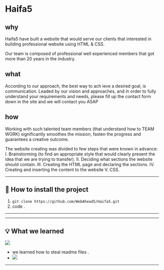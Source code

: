 # Haifa5
## why 
Haifa5 have built a website that would serve our clients that interested in building professional website using HTML & CSS. 

Our team is composed of professional well experienced members that got more than 20 years in the industry. 


## what
According to our approach, the best way to ach  ieve a desired goal, is communication.
Leaded by our vision and approaches, and in order to fully understand your requirements and needs, please fill up the contact form down in the site and we will contact you ASAP 

## how 
Working with such talented team members (that understand how to TEAM WORK) significantly smoothes the mission, fasten the progress and guarantees a creative outcome.

The website creating was divided to few steps that were known in advance:
I. Brainstorming (to find an appropriate style that would clearly present the idea that we are trying to transfer).
II. Deciding what sections the website should contain.
III. Creating the HTML page and declaring the sections.
IV. Creating and inserting the content to the website
V. CSS.

---

## :floppy_disk: How to install the project 

1. `git clone https://github.com/WebAhead5/Haifa5.git`
2.  code .

---
---

## :bulb: What we learned 
![](https://media.giphy.com/media/3ohuAxV0DfcLTxVh6w/giphy.gif)
- we learned how to steal readme files .
- ![](https://i.imgur.com/iAk8Pw3.gif)
<!-- - Joko is ALWAYS right. -->

---
